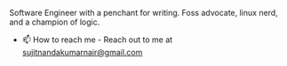 Software Engineer with a penchant for writing. Foss advocate, linux nerd, and a champion of logic. 
- 📫 How to reach me - Reach out to me at sujitnandakumarnair@gmail.com

<!---
snnair/snnair is a ✨ special ✨ repository because its `README.md` (this file) appears on your GitHub profile.
You can click the Preview link to take a look at your changes.
--->
